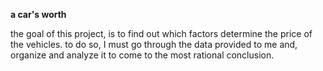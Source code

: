 **a car's worth**

the goal of this project, is to find out which factors determine the price of the vehicles. to do so, I must go through the data provided to me and, organize and analyze it to come to the most rational conclusion.
